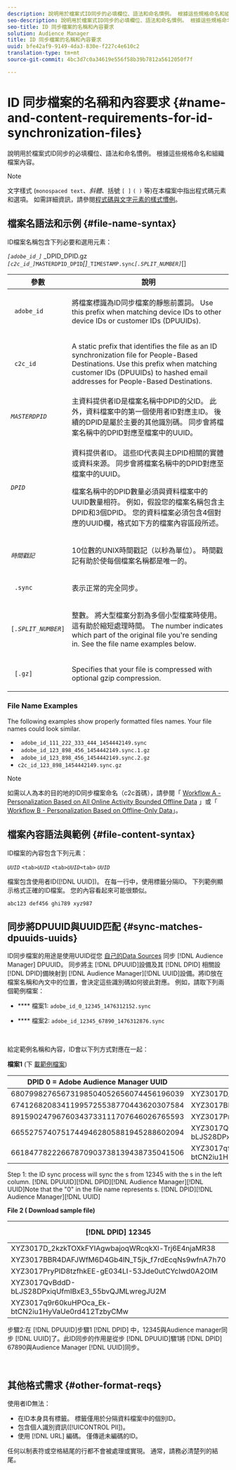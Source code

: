 ```yaml
---
description: 說明用於檔案式ID同步的必填欄位、語法和命名慣例。 根據這些規格命名和組織檔案內容。
seo-description: 說明用於檔案式ID同步的必填欄位、語法和命名慣例。 根據這些規格命名和組織檔案內容。
seo-title: ID 同步檔案的名稱和內容要求
solution: Audience Manager
title: ID 同步檔案的名稱和內容要求
uuid: bfe42af9-9149-4da3-830e-f227c4e610c2
translation-type: tm+mt
source-git-commit: 4bc3d7c0a34619e556f58b39b7812a5612050f7f

---
```



# ID 同步檔案的名稱和內容要求 {#name-and-content-requirements-for-id-synchronization-files}

說明用於檔案式ID同步的必填欄位、語法和命名慣例。 根據這些規格命名和組織檔案內容。

>[!NOTE]
>
>文字樣式 (`monospaced text`、*斜體*、括號 `[ ]` `( )` 等)在本檔案中指出程式碼元素和選項。 如需詳細資訊，請參閱[程式碼與文字元素的樣式慣例](../../../reference/code-style-elements.md)。

## 檔案名語法和示例 {#file-name-syntax}

<!-- c_file_based_id_sync.xml -->

ID檔案名稱包含下列必要和選用元素：

*`[adobe_id_]`* _DPID_DPID.gz *`[c2c_id_]`*`MASTERDPID_DPID`*[]*`_TIMESTAMP.sync`*`[.SPLIT_NUMBER]`*[]

<table id="table_727A465D7C38419CA0750EF32DEDA2FD"> 
 <thead> 
  <tr> 
   <th colname="col1" class="entry"> 參數 </th> 
   <th colname="col2" class="entry"> 說明 </th> 
  </tr> 
 </thead>
 <tbody> 
  <tr> 
   <td colname="col1"> <p> <code> adobe_id</code> </p> </td> 
   <td colname="col2"> <p>將檔案標識為ID同步檔案的靜態前置詞。 Use this prefix when matching device IDs to other device IDs or customer IDs (DPUUIDs).  </p> </td> 
  </tr> 
  <tr> 
   <td colname="col1"> <p> <code> c2c_id</code> </p> </td> 
   <td colname="col2"> <p>A static prefix that identifies the file as an ID synchronization file for People-Based Destinations. Use this prefix when matching customer IDs (DPUUIDs) to hashed email addresses for People-Based Destinations.  </p> </td> 
  </tr> 
  <tr> 
   <td colname="col1"><code><i>MASTERDPID</i></code> </td> 
   <td colname="col2"> 主資料提供者ID是檔案名稱中DPID的父ID。 此外，資料檔案中的第一個使用者ID對應主ID。 後續的DPID是屬於主要的其他識別碼。 同步會將檔案名稱中的DPID對應至檔案中的UUID。 </td> 
  </tr> 
  <tr> 
   <td colname="col1"> <p> <code><i>DPID</i></code> </p> </td> 
   <td colname="col2"> <p>資料提供者ID。 這些ID代表與主DPID相關的實體或資料來源。 同步會將檔案名稱中的DPID對應至檔案中的UUID。 </p> <p>檔案名稱中的DPID數量必須與資料檔案中的UUID數量相符。 例如，假設您的檔案名稱包含主DPID和3個DPID。 您的資料檔案必須包含4個對應的UUID欄，格式如下方的檔案內容區段所述。 </p> </td> 
  </tr> 
  <tr> 
   <td colname="col1"><code><i>時間戳記</i></code> </td> 
   <td colname="col2"> <p>10位數的UNIX時間戳記（以秒為單位）。 時間戳記有助於使每個檔案名稱都是唯一的。 </p> </td> 
  </tr> 
  <tr> 
   <td colname="col1"> <p> <code> .sync</code> </p> </td> 
   <td colname="col2"> <p>表示正常的完全同步。 </p> </td> 
  </tr> 
  <tr> 
   <td colname="col1"> <p> <code>[<i>.SPLIT_NUMBER</i>]</code> </p> </td> 
   <td colname="col2"> <p>整數。 將大型檔案分割為多個小型檔案時使用。 這有助於縮短處理時間。 The number indicates which part of the original file you're sending in. See the file name examples below. </p> </td> 
  </tr> 
  <tr> 
   <td colname="col1"> <p> <code> [.gz]</code> </p> </td> 
   <td colname="col2"> <p>Specifies that your file is compressed with optional gzip compression. </p> </td> 
  </tr> 
 </tbody> 
</table>

### File Name Examples

The following examples show properly formatted files names. Your file names could look similar.

<ul class="simplelist"> 
 <li> <code> adobe_id_111_222_333_444_1454442149.sync</code> </li> 
 <li> <code> adobe_id_123_898_456_1454442149.sync.1.gz</code> </li> 
 <li> <code> adobe_id_123_898_456_1454442149.sync.2.gz</code> </li> 
 <li> <code>c2c_id_123_898_1454442149.sync.gz</code> </li> 
</ul>

>[!NOTE]
> 如需以人為本的目的地的ID同步檔案命名（c2c首碼），請參閱「 [Workflow A - Personalization Based on All Online Activity Bounded Offline Data](../../../features/destinations/people-based-destinations-workflow-combined.md) 」或「 [Workflow B - Personalization Based on Offline-Only Data](../../../features/destinations/people-based-destinations-workflow-offline.md)」。

## 檔案內容語法與範例 {#file-content-syntax}

ID檔案的內容包含下列元素：

*`UUID`* `<tab>`*`UUID`* `<tab>`*`UUID`*`<tab>` *`UUID`*

檔案包含使用者ID([!DNL UUID])。 在每一行中，使用標籤分隔ID。 下列範例顯示格式正確的ID檔案。 您的內容看起來可能很類似。

```
abc123 def456 ghi789 xyz987
```

## 同步將DPUUID與UUID匹配 {#sync-matches-dpuuids-uuids}

ID同步檔案的用途是使用UUID從您 [自己的Data Sources](../../../reference/ids-in-aam.md) 同步 [!DNL Audience Manager] DPUUID。 同步將主 [!DNL DPUUID]設備及其 [!DNL DPID] 相關設 [!DNL DPID]備映射到 [!DNL Audience Manager][!DNL UUID]設備。將ID放在檔案名稱和內文中的位置，會決定這些識別碼如何彼此對應。 例如，請取下列兩個範例檔案：

* **** 檔案1: `adobe_id_0_12345_1476312152.sync`

* **** 檔案2:  `adobe_id_12345_67890_1476312876.sync`

<br/>

給定範例名稱和內容，ID會以下列方式對應在一起：

**檔案1** (下 [載範例檔案](assets/adobe_id_0_12345_1476312152.sync))

| DPID 0 = Adobe Audience Manager UUID | DPID 12345 |
|---|---|
| 68079982765673198504052656074456196039 | XYZ3017D_2kzkTOXkFYIAgwbajoqWRcqkXl-Trj6E4njaMR38 |
| 67412682083411995725538770443620307584 | XYZ3017BBR4DAFJWfM6D4Gb4lN_T5jk_f7rdEcqNs9wfnA7h70 |
| 89159024796760343733111707646026765593 | XYZ3017PryPID8tzfhkEE-gE034LI-53Jde0utCYcIwd0A2OlM |
| 66552757407517449462805881945288602094 | XYZ3017QvBddD-bLJS28DPxiqUfmIBxE3_55bvQJMLwregJU2M |
| 66184778222667870903738139438735041506 | XYZ3017q9r60kuHPOca_Ek-btCN2iu1HyVaUe0rd412TzbyCMw |

Step 1: the ID sync process will sync the s from  12345 with the  s in the left column. [!DNL DPUUID][!DNL DPID][!DNL Audience Manager][!DNL UUID]Note that the  "0" in the file name represents  s.
[!DNL DPID][!DNL Audience Manager][!DNL UUID]<br/>

**File 2 ( Download sample file)**[](assets/adobe_id_12345_67890_1477846458.sync)

| [!DNL DPID] 12345 | [!DNL DPID] 67890 |
|---|---|
| XYZ3017D_2kzkTOXkFYIAgwbajoqWRcqkXl-Trj6E4njaMR38 | 4598060374 |
| XYZ3017BBR4DAFJWfM6D4Gb4lN_T5jk_f7rdEcqNs9wfnA7h70 | 4581274262 |
| XYZ3017PryPID8tzfhkEE-gE034LI-53Jde0utCYcIwd0A2OlM | 4392434426 |
| XYZ3017QvBddD-bLJS28DPxiqUfmIBxE3_55bvQJMLwregJU2M | 2351382994 |
| XYZ3017q9r60kuHPOca_Ek-btCN2iu1HyVaUe0rd412TzbyCMw | 4601584763 |

步驟2:在 [!DNL DPUUID]步驟1 [!DNL DPID] 中，12345與Audience manager同步 [!DNL UUID]了。此ID同步的作用是從步 [!DNL DPUUID]驟1將 [!DNL DPID] 67890與Audience Manager [!DNL UUID]同步。

<br/>

## 其他格式需求 {#other-format-reqs}

使用者ID無法：

* 在ID本身具有標籤。 標籤僅用於分隔資料檔案中的個別ID。
* 包含個人識別資訊([!UICONTROL PII])。
* 使用 [!DNL URL] 編碼。 僅傳遞未編碼的ID。

任何以制表符或空格結尾的行都不會被處理或實現。 通常，請務必清楚列的結尾。